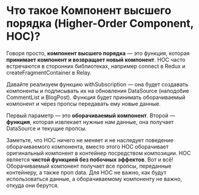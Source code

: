 Что такое Компонент высшего порядка (Higher-Order Component, HOC)?
=====================

Говоря просто, **компонент высшего порядка** — это функция, которая **принимает компонент и возвращает новый компонент**. HOC часто встречаются в сторонних библиотеках, например connect в Redux и createFragmentContainer в Relay.

Давайте реализуем функцию withSubscription — она будет создавать компоненты и подписывать их на обновления DataSource (наподобие CommentList и BlogPost). Функция будет принимать оборачиваемый компонент и через пропсы передавать ему новые данные.

Первый параметр — это **оборачиваемый компонент**. Второй — **функция**, которая извлекает нужные нам данные, она получает DataSource и текущие пропсы.

Заметьте, что HOC ничего не меняет и не наследует поведение оборачиваемого компонента, вместо этого HOC оборачивает оригинальный компонент в контейнер посредством композиции. HOC является **чистой функцией без побочных эффектов**. Вот и всё! Оборачиваемый компонент получает все пропсы, переданные контейнеру, а также проп data. Для HOC не важно, как будут использоваться данные, а оборачиваемому компоненту не важно, откуда они берутся.
